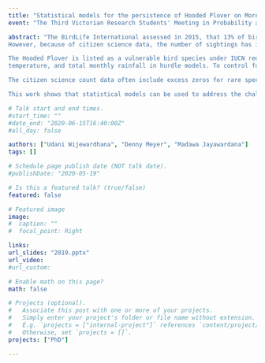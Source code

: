 ```yaml
---
title: "Statistical models for the persistence of Hooded Plover on Mornington Peninsula using citizen science data"
event: "The Third Victorian Research Students' Meeting in Probability and Statistics / Building Bridges 2019 / Young Statisticians Conference 2019"

abstract: "The BirdLife International assessed in 2015, that 13% of bird species are threatened with extinction and extinction of many bird species has become a theme too frequently occurring around the world. Determining whether a bird species has become extinct or extant has become a difficulty exercise due to survey efforts being too costly and sighting data limited. This is especially affecting threatened birds.
However, because of citizen science data, the number of sightings has increased over the years (number of sightings in eBird database increased more than 20 million from 2012 to 2018).

The Hooded Plover is listed as a vulnerable bird species under IUCN red list assessment criteria. In this study we compared three different models to identify the effect of climate on extinction risk for the Hooded Plover in Mornington Peninsula in both temporal and spatial-temporal scales, which is a prerequisite for developing effective strategies to conserve them while identifying the factors effect for their persistence like climate change. In order to identify the climate change and citizen science effect for the persistence of Hooded Plover using citizen science data available from eBird which has a large amount of validated observational data for birds. The Hooded Plover is a non-migratory local bird in Australia, so we considered monthly data for our study. Initially probability of persistence models was used as a reference for determining the significant factors. It is useful to know if a forecast model provides better results than any reference model. Then, to identify the climate effect, we consider the mean monthly
temperature, and total monthly rainfall in hurdle models. To control for the growth in citizen science data, we consider the human population on the Mornington Peninsula.

The citizen science count data often include excess zeros for rare species like Hooded Plover in specific areas or time periods. Therefore, we compared zero-inflated hurdle models and zero inflated models using Poisson and Negative Binomial distributions and discuss extensions of these models while using count data in temporal and spatial-temporal structures to deal with those excess zeros. In both the temporal and spatial-temporal models the performance of the Negative Binomial distribution was superior while overcoming over-dispersion issue. Similar conclusions can be drawn from both temporal and spatial-temporal models. Temperature has a significant positive effect on the non-zero counts (i.e. higher counts of Hooded Plover are associated with higher temperature). Growth in citizen science effort, linked to population growth, explained the lower probability of a zero count.

This work shows that statistical models can be used to address the challenges associated with the use of citizen science data for monitoring the persistence of rare birds, while identifying factors affecting this persistence such as climate."

# Talk start and end times.
#start_time: ""
#date_end: "2020-06-15T16:40:00Z"
#all_day: false

authors: ["Udani Wijewardhana", "Denny Meyer", "Madawa Jayawardana"]
tags: []

# Schedule page publish date (NOT talk date).
#publishDate: "2020-05-19"

# Is this a featured talk? (true/false)
featured: false

# Featured image
image:
#  caption: ""
#  focal_point: Right

links: 
url_slides: "2019.pptx"
url_video: 
#url_custom: 

# Enable math on this page?
math: false

# Projects (optional).
#   Associate this post with one or more of your projects.
#   Simply enter your project's folder or file name without extension.
#   E.g. `projects = ["internal-project"]` references `content/project/deep-learning/index.md`.
#   Otherwise, set `projects = []`.
projects: ["PhD"]

---
```


